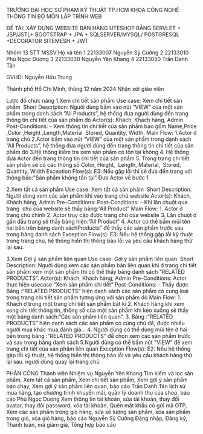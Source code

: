 TRƯỜNG ĐẠI HỌC SƯ PHẠM KỸ THUẬT TP.HCM
KHOA CÔNG NGHỆ THÔNG TIN
BỘ MÔN LẬP TRÌNH WEB




ĐỀ TÀI: XÂY DỰNG WEBSITE BÁN HÀNG UTESHOP BẰNG SERVLET + JSP/JSTL+ BOOTSTRAP + JPA + SQLSERVER/MYSQL/ POSTGRESQL +DECORATOR SITEMESH + JWT

Nhóm 13
STT	MSSV	Họ và tên
1	22133007	Nguyễn Sỹ Cường
2	22133010	Phù Ngọc Dương
3	22133030	Nguyễn Yên Khang
4	22133050	Trần Danh Tân


GVHD: Nguyễn Hữu Trung


Thành phố Hồ Chí Minh, tháng 12 năm 2024
Nhận xét giáo viên






















Lược đồ chức năng
1.Xem chi tiết sản phẩm
Use case:	Xem chi tiết sản phẩm 
Short Description:	Người dùng bấm vào nút “VIEW” của một sản phẩm trong danh sách ”All Products”, hệ thống đưa người dùng đến trang thông tin chi tiết của sản phẩm đó
Actor(s):	Khách, Khách hàng, Admin
Post-Conditions:	- Xem thông tin chi tiết của sản phẩm bao gồm Name,Price ,Color ,Height ,Length,Material  Stored, Quantity, Width.
Main Flow:	1.Actor ở trang chủ
2.Actor bấm vào nút “VIEW” của một sản phẩm trong danh sách ”All Products”, hệ thống đưa người dùng đến trang thông tin chi tiết của sản phẩm đó
3.Hệ thống kiểm tra xem sản phẩm có tồn tại không
4. Hệ thống đưa Actor đến trang thông tin chi tiết của sản phẩm
5. Trong trang chi tiết sản phẩm sẽ có các thông số Color, Height,  Length, Material,  Stored, Quantity, Width
Exception Flow(s):	E3: Nếu gặp lỗi thì sẽ đưa đến trang với thông báo:”Sản phẩm không tồn tại”
Đưa Actor về bước 1
 
2.Xem tất cả sản phẩm 
Use case:	Xem tất cả sản phẩm 
Short Description:	Người dùng xem các sản phẩm khi vào trang chủ website
Actor(s):	Khách, Khách hàng, Admin
Pre-Conditions:	
Post-Conditions:	- Khi lăn chuột qua trang  chủ của website sẽ thấy bảng:”All Product”
Main Flow:	1. Actor ở trang chủ chính
2. Actor truy cập được trang chủ của website
3. Lăn chuột ở gần đầu trang sẽ thấy bảng hiện:”All Product”
4. Actor có thể bấm mũi tên hai bên trên bảng danh sáchProducts” để thấy các sản phẩm trước sau trong bảng danh sách
Exception Flow(s):	E3: Nếu hệ thống gặp lỗi kỹ thuật trong trang chủ, hệ thống hiển thị thông báo lỗi và yêu cầu khách hàng thử lại sau.
 
 
3.Xem Gợi ý sản phẩm liên quan
Use case:	Gợi ý sản phẩm liên quan 
Short Description:	Người dùng xem các sản phẩm bán liên quan khi ở trang chi tiết sản phẩm xem một sản phẩm thì có thể thấy bảng danh sách “RELATED PRODUCTS”.
Actor(s):	Khách, Khách hàng, Admin
Pre-Conditions:	Actor thực hiện usecase ”Xem sản phẩm chi tiết”
Post-Conditions:	- Thấy được  Bảng :”RELATED PRODUCTS” hiện danh sách các sản phẩm có cùng loại trong trang chi tiết sản phẩm tương ứng với sản phẩm đó
Main Flow:	1. Khách ở trong một trang chi tiết sản phẩm bất kì
2. Khách hàng khi xem xong chi tiết thông tin, thông số của một sản phẩm khi kéo xuống sẽ thấy một bảng danh sách:”Các sản phẩm liên quan”.
3. Bảng :”RELATED PRODUCTS” hiện danh sách các sản phẩm có cùng chủ đề, được nhiều người mua khác mua,đánh giá...
4. Người dùng có thể dùng mũi tên ở hai bên trong bảng :”RELATED PRODUCTS” để chọn xem các sản phẩm trước và sau trong bảng danh sách
5.Người dùng có thể bấm nút "VIEW" để xem trang chi tiết của sản phẩm liên quan
Exception Flow(s):	E2: Nếu hệ thống gặp lỗi kỹ thuật, hệ thống hiển thị thông báo lỗi và yêu cầu khách hàng thử lại sau. người dùng quay lại trang chủ




















PHÂN CÔNG
Thành viên	Nhiệm vụ
Nguyễn Yên Khang	Tìm kiếm và lọc sản phẩm, Xem tất cả sản phẩm, Xem chi tiết sản phẩm, Xem gợi ý sản phẩm bán chạy, Xem gợi ý sản phẩm liên quan, báo cáo
Trần Danh Tân	lịch sử mua hàng, tạo chương trình khuyến mãi, quản lý doanh thu của shop, báo cáo
Phù Ngọc Dương	Xem thông tin tài khoản, sửa tài khoản, thay đổi avatar, thay đỏi password, xóa tài khoản, Quên mật khẩu có gửi mã OTP, Xem các sản phẩm trong giỏ hàng, sửa số lượng sản phẩm, xóa sản phẩm trong giỏ, xóa giỏ hàng, báo cáo
Nguyễn Sỹ Cường	Đăng nhập, Đăng ký, Thanh toán, mã giảm giá, Tổng hợp báo cáo
